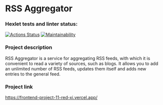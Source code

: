 # RSS Aggregator

### Hexlet tests and linter status:
[![Actions Status](https://github.com/avkapitanov/frontend-project-11/workflows/hexlet-check/badge.svg)](https://github.com/avkapitanov/frontend-project-11/actions)
[![Maintainability](https://api.codeclimate.com/v1/badges/8c079a61888206fba455/maintainability)](https://codeclimate.com/github/avkapitanov/frontend-project-11/maintainability)

### Project description
RSS Aggregator is a service for aggregating RSS feeds, with which it is convenient to read a variety of sources, such as blogs. It allows you to add an unlimited number of RSS feeds, updates them itself and adds new entries to the general feed.

### Project link
https://frontend-project-11-red-xi.vercel.app/